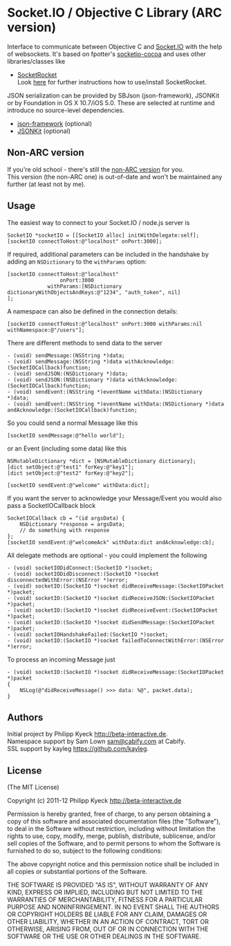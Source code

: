 # Socket.IO / Objective C Library  (ARC version)

  Interface to communicate between Objective C and [Socket.IO](http://socket.io/) 
  with the help of websockets. It's based on fpotter's [socketio-cocoa](https://github.com/fpotter/socketio-cocoa) 
  and uses other libraries/classes like 

   * [SocketRocket](https://github.com/square/SocketRocket)  
  Look [here](https://github.com/square/SocketRocket#installing-ios) for further instructions how to use/install SocketRocket.

  JSON serialization can be provided by SBJson (json-framework), JSONKit or by Foundation in OS X 10.7/iOS 5.0.  These are selected at runtime and introduce no source-level dependencies.
   * [json-framework](https://github.com/stig/json-framework/) (optional)
   * [JSONKit](https://github.com/johnezang/JSONKit/) (optional)


## Non-ARC version

  If you're old school - there's still the [non-ARC version](https://github.com/pkyeck/socket.IO-objc/tree/non-arc) for you.  
  This version (the non-ARC one) is out-of-date and won't be maintained any further (at least not by me).

## Usage

  The easiest way to connect to your Socket.IO / node.js server is

    SocketIO *socketIO = [[SocketIO alloc] initWithDelegate:self];
    [socketIO connectToHost:@"localhost" onPort:3000];

  If required, additional parameters can be included in the handshake by adding an `NSDictionary` to the `withParams` option:

    [socketIO connectToHost:@"localhost"
                     onPort:3000 
                 withParams:[NSDictionary dictionaryWithObjectsAndKeys:@"1234", "auth_token", nil]
    ];

  A namespace can also be defined in the connection details:

    [socketIO connectToHost:@"localhost" onPort:3000 withParams:nil withNamespace:@"/users"];

  There are different methods to send data to the server 

    - (void) sendMessage:(NSString *)data;
    - (void) sendMessage:(NSString *)data withAcknowledge:(SocketIOCallback)function;
    - (void) sendJSON:(NSDictionary *)data;
    - (void) sendJSON:(NSDictionary *)data withAcknowledge:(SocketIOCallback)function;
    - (void) sendEvent:(NSString *)eventName withData:(NSDictionary *)data;
    - (void) sendEvent:(NSString *)eventName withData:(NSDictionary *)data andAcknowledge:(SocketIOCallback)function;
	
  So you could send a normal Message like this

    [socketIO sendMessage:@"hello world"];

  or an Event (including some data) like this

    NSMutableDictionary *dict = [NSMutableDictionary dictionary];
    [dict setObject:@"test1" forKey:@"key1"];
    [dict setObject:@"test2" forKey:@"key2"];
	
    [socketIO sendEvent:@"welcome" withData:dict];
	
  If you want the server to acknowledge your Message/Event you would also pass a SocketIOCallback block
	
    SocketIOCallback cb = ^(id argsData) {
        NSDictionary *response = argsData;
        // do something with response
    };
    [socketIO sendEvent:@"welcomeAck" withData:dict andAcknowledge:cb];
	
  All delegate methods are optional - you could implement the following

    - (void) socketIODidConnect:(SocketIO *)socket;
    - (void) socketIODidDisconnect:(SocketIO *)socket disconnectedWithError:(NSError *)error;
    - (void) socketIO:(SocketIO *)socket didReceiveMessage:(SocketIOPacket *)packet;
    - (void) socketIO:(SocketIO *)socket didReceiveJSON:(SocketIOPacket *)packet;
    - (void) socketIO:(SocketIO *)socket didReceiveEvent:(SocketIOPacket *)packet;
    - (void) socketIO:(SocketIO *)socket didSendMessage:(SocketIOPacket *)packet;
    - (void) socketIOHandshakeFailed:(SocketIO *)socket;
    - (void) socketIO:(SocketIO *)socket failedToConnectWithError:(NSError *)error;

  To process an incoming Message just

    - (void) socketIO:(SocketIO *)socket didReceiveMessage:(SocketIOPacket *)packet
    {
        NSLog(@"didReceiveMessage() >>> data: %@", packet.data);
    }

## Authors

Initial project by Philipp Kyeck <http://beta-interactive.de>.  
Namespace support by Sam Lown <sam@cabify.com> at Cabify.  
SSL support by kayleg <https://github.com/kayleg>.  

## License 

(The MIT License)

Copyright (c) 2011-12 Philipp Kyeck <http://beta-interactive.de>

Permission is hereby granted, free of charge, to any person obtaining a copy
of this software and associated documentation files (the "Software"), to deal
in the Software without restriction, including without limitation the rights
to use, copy, modify, merge, publish, distribute, sublicense, and/or sell
copies of the Software, and to permit persons to whom the Software is
furnished to do so, subject to the following conditions:

The above copyright notice and this permission notice shall be included in
all copies or substantial portions of the Software.
 
THE SOFTWARE IS PROVIDED "AS IS", WITHOUT WARRANTY OF ANY KIND, EXPRESS OR
IMPLIED, INCLUDING BUT NOT LIMITED TO THE WARRANTIES OF MERCHANTABILITY,
FITNESS FOR A PARTICULAR PURPOSE AND NONINFRINGEMENT. IN NO EVENT SHALL THE
AUTHORS OR COPYRIGHT HOLDERS BE LIABLE FOR ANY CLAIM, DAMAGES OR OTHER 
LIABILITY, WHETHER IN AN ACTION OF CONTRACT, TORT OR OTHERWISE, ARISING FROM,
OUT OF OR IN CONNECTION WITH THE SOFTWARE OR THE USE OR OTHER DEALINGS IN
THE SOFTWARE.
